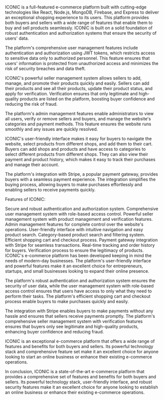 ICONIC is a full-featured e-commerce platform built with cutting-edge technologies like React, Node.js, MongoDB, Firebase, and Express to deliver an exceptional shopping experience to its users. This platform provides both buyers and sellers with a wide range of features that enable them to buy and sell products seamlessly. ICONIC is built on a solid foundation of robust authentication and authorization systems that ensure the security of users' data.

The platform's comprehensive user management features include authentication and authorization using JWT tokens, which restricts access to sensitive data only to authorized personnel. This feature ensures that users' information is protected from unauthorized access and minimizes the risk of security breaches and data theft.

ICONIC's powerful seller management system allows sellers to add, manage, and promote their products quickly and easily. Sellers can add their products and see all their products, update their product status, and apply for verification. Verification ensures that only legitimate and high-quality products are listed on the platform, boosting buyer confidence and reducing the risk of fraud.

The platform's admin management features enable administrators to view all users, verify or remove sellers and buyers, and manage the website's categories and payment methods. This feature ensures the website runs smoothly and any issues are quickly resolved.

ICONIC's user-friendly interface makes it easy for buyers to navigate the website, select products from different shops, and add them to their cart. Buyers can add shops and products and have access to categories to select different products from different shops. They can also view their payment and product history, which makes it easy to track their purchases and manage their account.

The platform's integration with Stripe, a popular payment gateway, provides buyers with a seamless payment experience. The integration simplifies the buying process, allowing buyers to make purchases effortlessly and enabling sellers to receive payments quickly.

Features of ICONIC:

Secure and robust authentication and authorization system.
Comprehensive user management system with role-based access control.
Powerful seller management system with product management and verification features.
Admin management features for complete control over the website's operations.
User-friendly interface with intuitive navigation and easy product search.
Category-based product search and filtering system.
Efficient shopping cart and checkout process.
Payment gateway integration with Stripe for seamless transactions.
Real-time tracking and order history for buyers.
Verification process to ensure the legitimacy of products.
ICONIC's e-commerce platform has been developed keeping in mind the needs of modern-day businesses. The platform's user-friendly interface and powerful features make it an excellent choice for entrepreneurs, startups, and small businesses looking to expand their online presence.

The platform's robust authentication and authorization system ensures the security of user data, while the user management system with role-based access control ensures that users have access to only what they need to perform their tasks. The platform's efficient shopping cart and checkout process enable buyers to make purchases quickly and easily.

The integration with Stripe enables buyers to make payments without any hassle and ensures that sellers receive payments promptly. The platform's comprehensive seller management system with verification features ensures that buyers only see legitimate and high-quality products, enhancing buyer confidence and reducing fraud.

ICONIC is an exceptional e-commerce platform that offers a wide range of features and benefits for both buyers and sellers. Its powerful technology stack and comprehensive feature set make it an excellent choice for anyone looking to start an online business or enhance their existing e-commerce operations.

In conclusion, ICONIC is a state-of-the-art e-commerce platform that provides a comprehensive set of features and benefits for both buyers and sellers. Its powerful technology stack, user-friendly interface, and robust security features make it an excellent choice for anyone looking to establish an online business or enhance their existing e-commerce operations.
